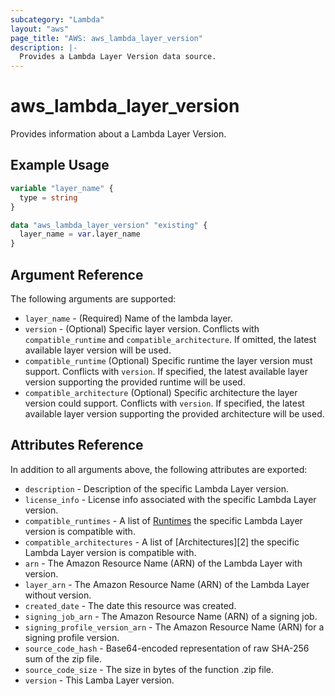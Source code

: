 ```yaml
---
subcategory: "Lambda"
layout: "aws"
page_title: "AWS: aws_lambda_layer_version"
description: |-
  Provides a Lambda Layer Version data source.
---
```


# aws_lambda_layer_version

Provides information about a Lambda Layer Version.

## Example Usage

```terraform
variable "layer_name" {
  type = string
}

data "aws_lambda_layer_version" "existing" {
  layer_name = var.layer_name
}
```

## Argument Reference

The following arguments are supported:

* `layer_name` - (Required) Name of the lambda layer.
* `version` - (Optional) Specific layer version. Conflicts with `compatible_runtime` and `compatible_architecture`. If omitted, the latest available layer version will be used.
* `compatible_runtime` (Optional) Specific runtime the layer version must support. Conflicts with `version`. If specified, the latest available layer version supporting the provided runtime will be used.
* `compatible_architecture` (Optional) Specific architecture the layer version could support. Conflicts with `version`. If specified, the latest available layer version supporting the provided architecture will be used.

## Attributes Reference

In addition to all arguments above, the following attributes are exported:

* `description` - Description of the specific Lambda Layer version.
* `license_info` - License info associated with the specific Lambda Layer version.
* `compatible_runtimes` - A list of [Runtimes][1] the specific Lambda Layer version is compatible with.
* `compatible_architectures` - A list of [Architectures][2] the specific Lambda Layer version is compatible with.
* `arn` - The Amazon Resource Name (ARN) of the Lambda Layer with version.
* `layer_arn` - The Amazon Resource Name (ARN) of the Lambda Layer without version.
* `created_date` - The date this resource was created.
* `signing_job_arn` - The Amazon Resource Name (ARN) of a signing job.
* `signing_profile_version_arn` - The Amazon Resource Name (ARN) for a signing profile version.
* `source_code_hash` - Base64-encoded representation of raw SHA-256 sum of the zip file.
* `source_code_size` - The size in bytes of the function .zip file.
* `version` - This Lamba Layer version.

[1]: https://docs.aws.amazon.com/lambda/latest/dg/API_GetLayerVersion.html#SSS-GetLayerVersion-response-CompatibleRuntimes

